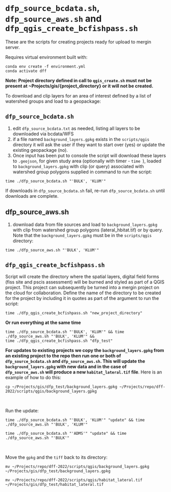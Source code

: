 # `dfp_source_bcdata.sh`, `dfp_source_aws.sh` and `dfp_qgis_create_bcfishpass.sh`
These are the scripts for creating projects ready for upload to mergin server.  

Requires virtual environment built with:
    
    conda env create -f environment.yml
    conda activate dff

**Note: Project directory defined in call to 
`qgis_create.sh` must not be present at ~Projects/gis/{project_directory} or it will not be created.**

To download and clip layers for an area of interest defined by a list of watershed groups and load to a geopackage:


## `dfp_source_bcdata.sh`

  1. edit `dfp_source_bcdata.txt` as needed, listing all layers to be downloaded via bcdata/WFS
  2. if a file named `background_layers.gpkg` exists in the `scripts/qgis` directory it will ask the user if they want 
  to start over (yes) or update the existing geopackage (no). 
  2. Once input has been put to console the script will download these layers to `.geojson`, for given study area 
  (optionally with timer - `time `), loaded to `background_layers.gpkg` with clip (or query) associated with watershed 
  group polygons supplied in command to run the script:
  
  
    time ./dfp_source_bcdata.sh "'BULK', 'KLUM'"
  
If downloads in `dfp_source_bcdata.sh` fail, re-run `dfp_source_bcdata.sh` until downloads are complete.

## dfp_source_aws.sh  
  1. download data from file sources and load to `background_layers.gpkg` with clip from watershed group polygons
   (lateral_hbitat.tif) or by query.  Note that the `background_layers.gpkg` must be in the `scripts/qgis` directory:
  
  		
    time ./dfp_source_aws.sh "'BULK', 'KLUM'"
  		
  		

## `dfp_qgis_create_bcfishpass.sh` 

Script will create the directory where the spatial layers, digital field forms (fiss site and pscis assessment) will be 
burned and styled as part of a QGIS project.  This project can subsequently be turned into a mergin project on the cloud 
for collaboration. Define the name of the directory to be created for the project by including it in quotes as part of 
the argument to run the script:
  
        
    time ./dfp_qgis_create_bcfishpass.sh "new_project_directory"
    

    
**Or run everything at the same time**
  		

    time ./dfp_source_bcdata.sh "'BULK', 'KLUM'" && time ./dfp_source_aws.sh "'BULK', 'KLUM'" && 
    time ./dfp_qgis_create_bcfishpass.sh "dfp_test"


**For updates to existing projects we copy the `background_layers.gpkg` from an existing project to the repo then run one or both of 
`dfp_source_bcdata.sh` and `dfp_source_aws.sh`.  This will update the `background_layers.gpkg` with new data and in the
case of `dfp_source_aws.sh` will produce a new `habitat_lateral.tif` file**.  Here is an example of how to do this:
  
    cp ~/Projects/gis/dfp_test/background_layers.gpkg ~/Projects/repo/dff-2022/scripts/qgis/background_layers.gpkg
  
  <br>
  
Run the update:
  
    time ./dfp_source_bcdata.sh "'BULK', 'KLUM'" "update" && time ./dfp_source_aws.sh "'BULK', 'KLUM'"
    
    time ./dfp_source_bcdata.sh "'ADMS'" "update" && time ./dfp_source_aws.sh "'BULK'"

  
  <br>
  
Move the `gpkg` and the `tiff` back to its directory:
  
    mv ~/Projects/repo/dff-2022/scripts/qgis/background_layers.gpkg ~/Projects/gis/dfp_test/background_layers.gpkg
    
    mv ~/Projects/repo/dff-2022/scripts/qgis/habitat_lateral.tif ~/Projects/gis/dfp_test/habitat_lateral.tif
    


